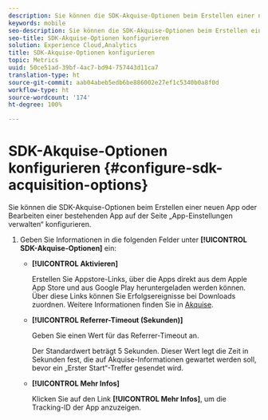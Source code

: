 ```yaml
---
description: Sie können die SDK-Akquise-Optionen beim Erstellen einer neuen App oder Bearbeiten einer bestehenden App auf der Seite „App-Einstellungen verwalten“ konfigurieren.
keywords: mobile
seo-description: Sie können die SDK-Akquise-Optionen beim Erstellen einer neuen App oder Bearbeiten einer bestehenden App auf der Seite „App-Einstellungen verwalten“ konfigurieren.
seo-title: SDK-Akquise-Optionen konfigurieren
solution: Experience Cloud,Analytics
title: SDK-Akquise-Optionen konfigurieren
topic: Metrics
uuid: 50ce51ad-39bf-4ac7-bd94-757443d11ca7
translation-type: ht
source-git-commit: aab04abeb5edb6be886002e27ef1c5340b0a8f0d
workflow-type: ht
source-wordcount: '174'
ht-degree: 100%

---
```



# SDK-Akquise-Optionen konfigurieren {#configure-sdk-acquisition-options}

Sie können die SDK-Akquise-Optionen beim Erstellen einer neuen App oder Bearbeiten einer bestehenden App auf der Seite „App-Einstellungen verwalten“ konfigurieren.

1. Geben Sie Informationen in die folgenden Felder unter **[!UICONTROL SDK-Akquise-Optionen]** ein:

   * **[!UICONTROL Aktivieren]**

      Erstellen Sie Appstore-Links, über die Apps direkt aus dem Apple App Store und aus Google Play heruntergeladen werden können. Über diese Links können Sie Erfolgsereignisse bei Downloads zuordnen. Weitere Informationen finden Sie in [Akquise](/help/using/acquisition-main/acquisition-main.md).

   * **[!UICONTROL Referrer-Timeout (Sekunden)]**

      Geben Sie einen Wert für das Referrer-Timeout an.

      Der Standardwert beträgt 5 Sekunden. Dieser Wert legt die Zeit in Sekunden fest, die auf Akquise-Informationen gewartet werden soll, bevor ein „Erster Start“-Treffer gesendet wird.

   * **[!UICONTROL Mehr Infos]**

      Klicken Sie auf den Link **[!UICONTROL Mehr Infos]**, um die Tracking-ID der App anzuzeigen.
